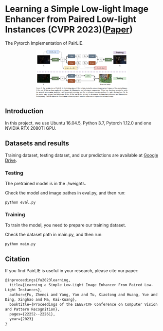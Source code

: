 # Learning a Simple Low-light Image Enhancer from Paired Low-light Instances (CVPR 2023)([Paper](https://openaccess.thecvf.com/content/CVPR2023/papers/Fu_Learning_a_Simple_Low-Light_Image_Enhancer_From_Paired_Low-Light_Instances_CVPR_2023_paper.pdf))
The Pytorch Implementation of PairLIE. 

<div align=center><img src="img/1.png" height = "60%" width = "60%"/></div>

## Introduction
In this project, we use Ubuntu 16.04.5, Python 3.7, Pytorch 1.12.0 and one NVIDIA RTX 2080Ti GPU. 

## Datasets and results
Training dataset, testing dataset, and our predictions are available at [Google Drive](https://drive.google.com/file/d/1gM3QeNDOCzx0m1gpOoQD1TnGv1BELy08/view?usp=sharing).

### Testing

The pretrained model is in the ./weights.

Check the model and image pathes in eval.py, and then run:

```
python eval.py
```

### Training

To train the model, you need to prepare our training dataset.

Check the dataset path in main.py, and then run:
```
python main.py
```

## Citation

If you find PairLIE is useful in your research, please cite our paper:

```
@inproceedings{fu2023learning,
  title={Learning a Simple Low-Light Image Enhancer From Paired Low-Light Instances},
  author={Fu, Zhenqi and Yang, Yan and Tu, Xiaotong and Huang, Yue and Ding, Xinghao and Ma, Kai-Kuang},
  booktitle={Proceedings of the IEEE/CVF Conference on Computer Vision and Pattern Recognition},
  pages={22252--22261},
  year={2023}
}
```
